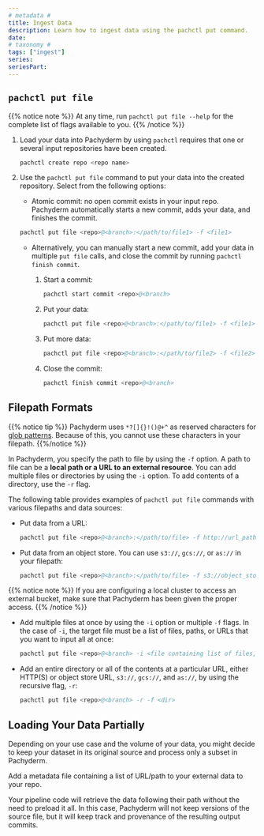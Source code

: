```yaml
---
# metadata # 
title: Ingest Data
description: Learn how to ingest data using the pachctl put command.
date: 
# taxonomy #
tags: ["ingest"]
series:
seriesPart:
---
```


## `pachctl put file`

{{% notice note %}}
At any time, run `pachctl put file --help` for the complete list of flags available to you.
{{% /notice %}}

1. Load your data into Pachyderm by using `pachctl` requires that one or several input repositories have been created. 

    ```s
    pachctl create repo <repo name>
    ```

1. Use the `pachctl put file` command to put your data into the created repository. Select from the following options:
    - Atomic commit: no open commit exists in your input repo. Pachyderm automatically starts a new commit, adds your data, and finishes the commit.
    ```s
    pachctl put file <repo>@<branch>:</path/to/file1> -f <file1>
    ```

    - Alternatively, you can manually start a new commit, add your data in multiple `put file` calls, and close the commit by running `pachctl finish commit`.

        1. Start a commit:
            ```s
            pachctl start commit <repo>@<branch>
            ```
        1. Put your data:
            ```s
            pachctl put file <repo>@<branch>:</path/to/file1> -f <file1>
            ```
        1. Put more data:
            ```s
            pachctl put file <repo>@<branch>:</path/to/file2> -f <file2>
            ```
        1. Close the commit:
            ```s
            pachctl finish commit <repo>@<branch>
            ```

## Filepath Formats

{{% notice tip %}}
Pachyderm uses `*?[]{}!()@+^` as reserved characters for [glob patterns](../../../concepts/pipeline-concepts/datum/glob-pattern/#glob-pattern). Because of this, you cannot use these characters in your filepath.
{{%/notice %}}

In Pachyderm, you specify the path to file by using the `-f` option. A path
to file can be a **local path or a URL to an external resource**. You can add
multiple files or directories by using the `-i` option. To add contents
of a directory, use the `-r` flag.

The following table provides examples of `pachctl put file` commands with
various filepaths and data sources:

* Put data from a URL:
  ```s
  pachctl put file <repo>@<branch>:</path/to/file> -f http://url_path
  ```

* Put data from an object store. You can use `s3://`, `gcs://`, or `as://`
in your filepath:

  	```s
	pachctl put file <repo>@<branch>:</path/to/file> -f s3://object_store_url
  	```

{{% notice note %}}
If you are configuring a local cluster to access an external bucket,
make sure that Pachyderm has been given the proper access.
{{% /notice %}}

* Add multiple files at once by using the `-i` option or multiple `-f` flags.
In the case of `-i`, the target file must be a list of files, paths, or URLs
that you want to input all at once:

  	```s
	pachctl put file <repo>@<branch> -i <file containing list of files, paths, or URLs>
  	```

* Add an entire directory or all of the contents at a particular URL, either
HTTP(S) or object store URL, `s3://`, `gcs://`, and `as://`, by using the
recursive flag, `-r`:

  	```s
  	pachctl put file <repo>@<branch> -r -f <dir>
  	```

## Loading Your Data Partially

Depending on your use case and the volume of your data, 
you might decide to keep your dataset in its original source
and process only a subset in Pachyderm.

Add a metadata file containing a list of URL/path
to your external data to your repo.

Your pipeline code will retrieve the data following their path
without the need to preload it all. 
In this case, Pachyderm will not keep versions of the source file, but it will keep
track and provenance of the resulting output commits. 
